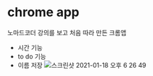 # chrome app

노마드코더 강의를 보고 처음 따라 만든 크롬앱

- 시간 기능
- to do 기능
- 이름 저장
![스크린샷 2021-01-18 오후 6 26 49](https://user-images.githubusercontent.com/40671240/104913808-850a1700-59d1-11eb-8870-8b8dcb99562f.png)
